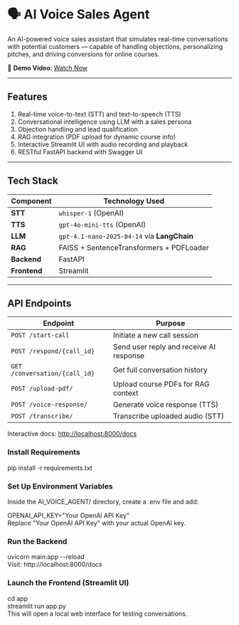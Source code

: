 # 🗣️ AI Voice Sales Agent

An AI-powered voice sales assistant that simulates real-time conversations with potential customers — capable of handling objections, personalizing pitches, and driving conversions for online courses.

🎥 **Demo Video**: [Watch Now](https://youtu.be/ANlN1o1OMk4)

---

## Features

1. Real-time voice-to-text (STT) and text-to-speech (TTS)  
2. Conversational intelligence using LLM with a sales persona  
3. Objection handling and lead qualification  
4. RAG integration (PDF upload for dynamic course info)  
5. Interactive Streamlit UI with audio recording and playback  
6. RESTful FastAPI backend with Swagger UI  

---

## Tech Stack

| Component             | Technology Used                                  |
|----------------------|--------------------------------------------------|
| **STT**              | `whisper-1` (OpenAI)                             |
| **TTS**              | `gpt-4o-mini-tts` (OpenAI)                        |
| **LLM**              | `gpt-4.1-nano-2025-04-14` via **LangChain**      |
| **RAG**              | FAISS + SentenceTransformers + PDFLoader         |
| **Backend**          | FastAPI                                          |
| **Frontend**         | Streamlit                                        |

---


## API Endpoints

| Endpoint                      | Purpose                                    |
|------------------------------|--------------------------------------------|
| `POST /start-call`           | Initiate a new call session                |
| `POST /respond/{call_id}`    | Send user reply and receive AI response    |
| `GET /conversation/{call_id}`| Get full conversation history              |
| `POST /upload-pdf/`          | Upload course PDFs for RAG context         |
| `POST /voice-response/`      | Generate voice response (TTS)              |
| `POST /transcribe/`          | Transcribe uploaded audio (STT)            |

Interactive docs: [http://localhost:8000/docs](http://localhost:8000/docs)


### Install Requirements
pip install -r requirements.txt

### Set Up Environment Variables
Inside the AI_VOICE_AGENT/ directory, create a .env file and add: <br>

OPENAI_API_KEY="Your OpenAI API Key" <br>
Replace "Your OpenAI API Key" with your actual OpenAI key. <br>

### Run the Backend
uvicorn main:app --reload <br>
Visit: http://localhost:8000/docs

### Launch the Frontend (Streamlit UI)
cd app <br>
streamlit run app.py <br>
This will open a local web interface for testing conversations.
